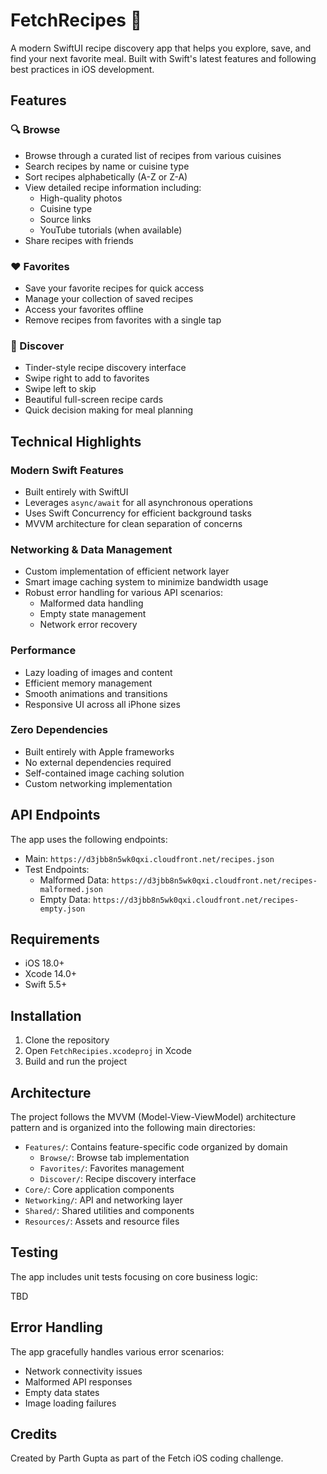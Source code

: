 # FetchRecipes 🍳

A modern SwiftUI recipe discovery app that helps you explore, save, and find your next favorite meal. Built with Swift's latest features and following best practices in iOS development.

## Features

### 🔍 Browse

- Browse through a curated list of recipes from various cuisines
- Search recipes by name or cuisine type
- Sort recipes alphabetically (A-Z or Z-A)
- View detailed recipe information including:
  - High-quality photos
  - Cuisine type
  - Source links
  - YouTube tutorials (when available)
- Share recipes with friends

### ❤️ Favorites

- Save your favorite recipes for quick access
- Manage your collection of saved recipes
- Access your favorites offline
- Remove recipes from favorites with a single tap

### 🎲 Discover

- Tinder-style recipe discovery interface
- Swipe right to add to favorites
- Swipe left to skip
- Beautiful full-screen recipe cards
- Quick decision making for meal planning

## Technical Highlights

### Modern Swift Features

- Built entirely with SwiftUI
- Leverages `async/await` for all asynchronous operations
- Uses Swift Concurrency for efficient background tasks
- MVVM architecture for clean separation of concerns

### Networking & Data Management

- Custom implementation of efficient network layer
- Smart image caching system to minimize bandwidth usage
- Robust error handling for various API scenarios:
  - Malformed data handling
  - Empty state management
  - Network error recovery

### Performance

- Lazy loading of images and content
- Efficient memory management
- Smooth animations and transitions
- Responsive UI across all iPhone sizes

### Zero Dependencies

- Built entirely with Apple frameworks
- No external dependencies required
- Self-contained image caching solution
- Custom networking implementation

## API Endpoints

The app uses the following endpoints:

- Main: `https://d3jbb8n5wk0qxi.cloudfront.net/recipes.json`
- Test Endpoints:
  - Malformed Data: `https://d3jbb8n5wk0qxi.cloudfront.net/recipes-malformed.json`
  - Empty Data: `https://d3jbb8n5wk0qxi.cloudfront.net/recipes-empty.json`

## Requirements

- iOS 18.0+
- Xcode 14.0+
- Swift 5.5+

## Installation

1. Clone the repository
2. Open `FetchRecipies.xcodeproj` in Xcode
3. Build and run the project

## Architecture

The project follows the MVVM (Model-View-ViewModel) architecture pattern and is organized into the following main directories:

- `Features/`: Contains feature-specific code organized by domain
  - `Browse/`: Browse tab implementation
  - `Favorites/`: Favorites management
  - `Discover/`: Recipe discovery interface
- `Core/`: Core application components
- `Networking/`: API and networking layer
- `Shared/`: Shared utilities and components
- `Resources/`: Assets and resource files

## Testing

The app includes unit tests focusing on core business logic:

TBD

## Error Handling

The app gracefully handles various error scenarios:

- Network connectivity issues
- Malformed API responses
- Empty data states
- Image loading failures

## Credits

Created by Parth Gupta as part of the Fetch iOS coding challenge.
